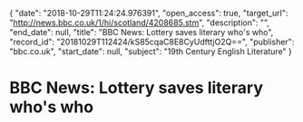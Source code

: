 {
  "date": "2018-10-29T11:24:24.976391", 
  "open_access": true, 
  "target_url": "http://news.bbc.co.uk/1/hi/scotland/4208685.stm", 
  "description": "", 
  "end_date": null, 
  "title": "BBC News: Lottery saves literary who's who", 
  "record_id": "20181029T112424/kS85cqaC8E8CyUdfttjO2Q==", 
  "publisher": "bbc.co.uk", 
  "start_date": null, 
  "subject": "19th Century English Literature"
}

# BBC News: Lottery saves literary who's who

